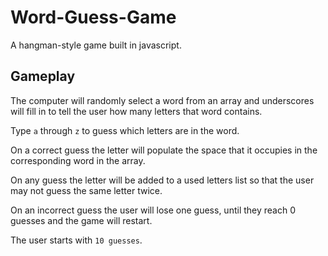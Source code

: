 # Word-Guess-Game

A hangman-style game built in javascript.

## Gameplay

The computer will randomly select a word from an array and underscores will fill in to tell the user how many 
letters that word contains.

Type `a` through `z` to guess which letters are in the word. 

On a correct guess the letter will populate the space that it occupies in the corresponding word in the array.

On any guess the letter will be added to a used letters list so that the user may not guess the same letter twice.

On an incorrect guess the user will lose one guess, until they reach 0 guesses and the game will restart.

The user starts with `10 guesses`.